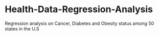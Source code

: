 # Health-Data-Regression-Analysis

Regression analysis on Cancer, Diabetes and Obesity status among 50 states in the U.S

